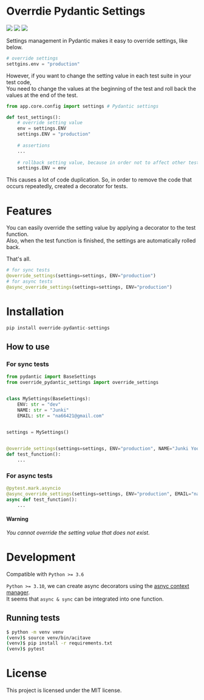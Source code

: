 Overrdie Pydantic Settings
====================
<img src="https://img.shields.io/badge/python-%3E%3D%203.6-blue"/> <img src="https://img.shields.io/badge/-pydantic%20-%23E00050"/> <img src="https://img.shields.io/badge/-pytest%20-%231083CC"/>  

Settings management in Pydantic makes it easy to override settings, like below.
```py
# override settings
settgins.env = "production"
```  
However, if you want to change the setting value in each test suite in your test code,  
You need to change the values at the beginning of the test and roll back the values at the end of the test.

```py
from app.core.config import settings # Pydantic settings

def test_settings():
    # override setting value
    env = settings.ENV
    settings.ENV = "production"
    
    # assertions
    ...
    
    # rollback setting value, because in order not to affect other tests
    settings.ENV = env
```

This causes a lot of code duplication. So, in order to remove the code that occurs repeatedly, created a decorator for tests.

Features
========

You can easily override the setting value by applying a decorator to the test function.  
Also, when the test function is finished, the settings are automatically rolled back.

That's all.
```py
# for sync tests
@override_settings(settings=settings, ENV="production")
# for async tests
@async_override_settings(settings=settings, ENV="production")
```

Installation
============
```py
pip install override-pydantic-settings
```

How to use
-----
### For sync tests
```py
from pydantic import BaseSettings
from override_pydantic_settings import override_settings


class MySettings(BaseSettings):
    ENV: str = "dev"
    NAME: str = "Junki"
    EMAIL: str = "na66421@gmail.com"

    
settings = MySettings()


@override_settings(settings=settings, ENV="production", NAME="Junki Yoon")
def test_function():
    ...
```
### For async tests
```py
@pytest.mark.asyncio
@async_override_settings(settings=settings, ENV="production", EMAIL="na86421@naver.com")
async def test_function():
    ...
```

#### Warning
*You cannot override the setting value that does not exist.*

Development
===========
Compatible with `Python >= 3.6` 

`Python >= 3.10`, we can create async decorators using the
[asnyc context manager](https://docs.python.org/dev/library/contextlib.html#contextlib.asynccontextmanager).  
It seems that `async & sync` can be integrated into one function.  


Running tests
-------------
```bash
$ python -m venv venv
(venv)$ source venv/bin/acitave
(venv)$ pip install -r requirements.txt
(venv)$ pytest
```

License
=======
This project is licensed under the MIT license.
